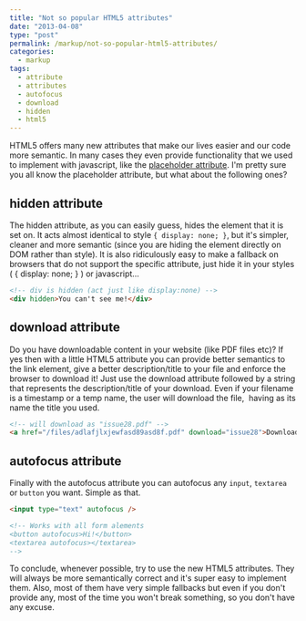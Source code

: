 ```yaml
---
title: "Not so popular HTML5 attributes"
date: "2013-04-08"
type: "post"
permalink: /markup/not-so-popular-html5-attributes/
categories:
  - markup
tags:
  - attribute
  - attributes
  - autofocus
  - download
  - hidden
  - html5
---
```


HTML5 offers many new attributes that make our lives easier and our code more semantic. In many cases they even provide functionality that we used to implement with javascript, like the [placeholder attribute](http://www.whatwg.org/specs/web-apps/current-work/multipage/common-input-element-attributes.html#the-placeholder-attribute "The placeholder attribute"). I'm pretty sure you all know the placeholder attribute, but what about the following ones?

## hidden attribute

The hidden attribute, as you can easily guess, hides the element that it is set on. It acts almost identical to style `{ display: none; }`, but it's simpler, cleaner and more semantic (since you are hiding the element directly on DOM rather than style). It is also ridiculously easy to make a fallback on browsers that do not support the specific attribute, just hide it in your styles ( { display: none; } ) or javascript&#8230;

```html
<!-- div is hidden (act just like display:none) -->
<div hidden>You can't see me!</div>
```

## download attribute

Do you have downloadable content in your website (like PDF files etc)? If yes then with a little HTML5 attribute you can provide better semantics to the link element, give a better description/title to your file and enforce the browser to download it! Just use the download attribute followed by a string that represents the description/title of your download. Even if your filename is a timestamp or a temp name, the user will download the file, &nbsp;having as its name the title you used.

```html
<!-- will download as "issue28.pdf" -->
<a href="/files/adlafjlxjewfasd89asd8f.pdf" download="issue28">Download Latest Issue</a>
```

## autofocus attribute

Finally with the autofocus attribute you can autofocus any `input`, `textarea` or `button` you want. Simple as that.

```html
<input type="text" autofocus />

<!-- Works with all form alements 
<button autofocus>Hi!</button>
<textarea autofocus></textarea>
-->
```

To conclude, whenever possible, try to use the new HTML5 attributes. They will always be more semantically correct and it's super easy to implement them. Also, most of them have very simple fallbacks but even if you don't provide any, most of the time you won't break something, so you don't have any excuse.

